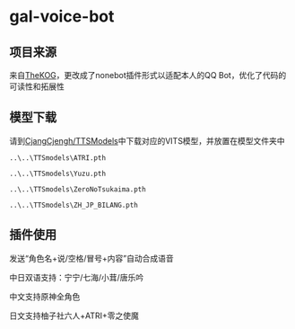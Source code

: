 # gal-voice-bot

## 项目来源
来自[TheKOG](https://github.com/TheKOG/Gal-Voice-Bot)，更改成了nonebot插件形式以适配本人的QQ Bot，优化了代码的可读性和拓展性

## 模型下载
请到[CjangCjengh/TTSModels](https://github.com/CjangCjengh/TTSModels)中下载对应的VITS模型，并放置在模型文件夹中

`..\..\TTSmodels\ATRI.pth`

`..\..\TTSmodels\Yuzu.pth`

`..\..\TTSmodels\ZeroNoTsukaima.pth`

`..\..\TTSmodels\ZH_JP_BILANG.pth`

## 插件使用
发送“角色名+说/空格/冒号+内容”自动合成语音

中日双语支持：宁宁/七海/小茸/唐乐吟

中文支持原神全角色

日文支持柚子社六人+ATRI+零之使魔